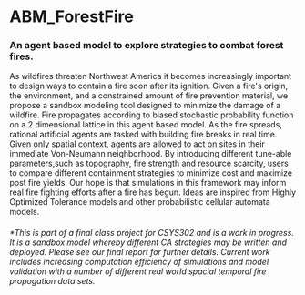 # ABM_ForestFire
### An agent based model to explore strategies to combat forest fires.

  As wildfires threaten Northwest America it becomes increasingly important to design ways to contain a fire soon after its ignition. Given a fire's origin, the environment, and a constrained amount of fire prevention material, we propose a sandbox modeling tool designed to minimize the damage of a wildfire. Fire propagates according to biased stochastic probability function on a 2 dimensional lattice in this agent based model. As the fire spreads, rational artificial agents are tasked with building fire breaks in real time. Given only spatial context, agents are allowed to act on sites in their immediate Von-Neumann neighborhood. By introducing different tune-able parameters,such as topography, fire strength and resource scarcity, users to compare different containment strategies to minimize cost and maximize post fire yields. Our hope is that simulations in this framework may inform real fire fighting efforts after a fire has begun. Ideas are inspired from Highly Optimized Tolerance models and other probabilistic cellular automata models.

###### *This is part of a final class project for CSYS302 and is a work in progress. It is a sandbox model whereby different CA strategies may be written and deployed. Please see our final report for further details. Current work includes increasing computation efficiency of simulations and model validation with a number of different real world spacial temporal fire propogation data sets. 
